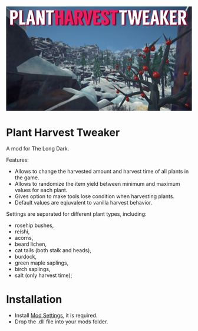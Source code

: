 ![Screenshot](https://raw.githubusercontent.com/DemonBunnyBon/PlantHarvestTweaker/refs/heads/main/PHT_Thumb.png)
# Plant Harvest Tweaker


A mod for The Long Dark. 

Features:
- Allows to change the harvested amount and harvest time of all plants in the game. 
- Allows to randomize the item yield between minimum and maximum values for each plant.
- Gives option to make tools lose condition when harvesting plants.
- Default values are eqiuvalent to vanilla harvest behavior.

Settings are separated for different plant types, including: 
- rosehip bushes, 
- reishi, 
- acorns, 
- beard lichen, 
- cat tails (both stalk and heads), 
- burdock,
- green maple saplings,
- birch saplings,
- salt (only harvest time);

# Installation

- Install [Mod Settings](https://github.com/DigitalzombieTLD/ModSettings/releases/), it is required.
- Drop the .dll file into your mods folder.
